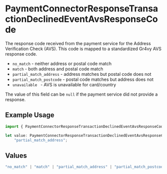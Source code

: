 # PaymentConnectorResponseTransactionDeclinedEventAvsResponseCode

The response code received from the payment service for the Address
Verification Check (AVS). This code is mapped to a standardized Gr4vy
AVS response code.

- `no_match` - neither address or postal code match
- `match` - both address and postal code match
- `partial_match_address` - address matches but postal code does not
- `partial_match_postcode` - postal code matches but address does not
- `unavailable ` - AVS is unavailable for card/country

The value of this field can be `null` if the payment service did not
provide a response.

## Example Usage

```typescript
import { PaymentConnectorResponseTransactionDeclinedEventAvsResponseCode } from "@gr4vy/sdk/models/components";

let value: PaymentConnectorResponseTransactionDeclinedEventAvsResponseCode =
    "partial_match_address";
```

## Values

```typescript
"no_match" | "match" | "partial_match_address" | "partial_match_postcode" | "unavailable"
```